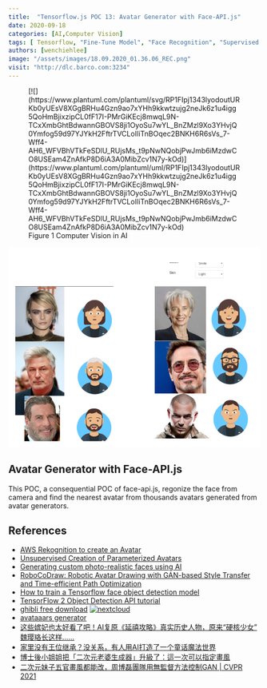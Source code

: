 ```yaml
---
title:  "Tensorflow.js POC 13: Avatar Generator with Face-API.js"
date: 2020-09-18
categories: [AI,Computer Vision]
tags: [ Tensorflow, "Fine-Tune Model", "Face Recognition", "Supervised Learning" ]
authors: [wenchiehlee]
image: "/assets/images/18.09.2020_01.36.06_REC.png"
visit: "http://dlc.barco.com:3234"
---
```


<figure markdown="span">
[![](https://www.plantuml.com/plantuml/svg/RP1FIpj1343lyodoutURKb0yUEsV8XGgBRHu4Gzn9ao7xYHh9kkwtzujg2neJk6z1u4igg5QoHmBjixzipCL0fF17I-PMrGiKEcj8mwqL9N-TCxXmbGhtBdwannGBOVS8ji1OyoSu7wYL_BnZMzl9Xo3YHvjQ0Ymfog59d97YJYkH2FftrTVCLoIIiTnBOqec2BNKH6R6sVs_7-Wff4-AH6_WFVBhVTkFeSDlU_RUjsMs_t9pNwNQobjPwJmb6iMzdwCO8USEam4ZnAfkP8D6iA3A0MibZcv1N7y-kOd)](https://www.plantuml.com/plantuml/uml/RP1FIpj1343lyodoutURKb0yUEsV8XGgBRHu4Gzn9ao7xYHh9kkwtzujg2neJk6z1u4igg5QoHmBjixzipCL0fF17I-PMrGiKEcj8mwqL9N-TCxXmbGhtBdwannGBOVS8ji1OyoSu7wYL_BnZMzl9Xo3YHvjQ0Ymfog59d97YJYkH2FftrTVCLoIIiTnBOqec2BNKH6R6sVs_7-Wff4-AH6_WFVBhVTkFeSDlU_RUjsMs_t9pNwNQobjPwJmb6iMzdwCO8USEam4ZnAfkP8D6iA3A0MibZcv1N7y-kOd)
  <figcaption>Figure 1 Computer Vision in AI</figcaption>
</figure>

[![](../../assets/images/18.09.2020_01.36.06_REC.png)](https://rebrand.ly/dlc_uml_url)

## Avatar Generator with Face-API.js

This POC, a consequential POC of face-api.js, regonize the face from camera and find the nearest avatar from thousands avatars generated from avatar generators.

## References
* [AWS Rekognition to create an Avatar](https://blog.mimacom.com/aws-rekognition-avataaars/)
* [Unsupervised Creation of Parameterized Avatars](https://research.fb.com/wp-content/uploads/2017/08/unsupervised-creation-parameterized.pdf)
* [Generating custom photo-realistic faces using AI](https://blog.insightdatascience.com/generating-custom-photo-realistic-faces-using-ai-d170b1b59255)
* [RoboCoDraw: Robotic Avatar Drawing with GAN-based Style Transfer and Time-efficient Path Optimization](https://arxiv.org/pdf/1912.05099.pdf)
* [How to train a Tensorflow face object detection model](https://towardsdatascience.com/how-to-train-a-tensorflow-face-object-detection-model-3599dcd0c26f)
* [TensorFlow 2 Object Detection API tutorial](https://tensorflow-object-detection-api-tutorial.readthedocs.io/en/latest/)
* [ghibli free download](http://www.ghibli.jp/works/) [![nextcloud](https://img.shields.io/badge/ghibli_free_photos-blue?logo=nextcloud)](http://dlc.barco.com:9980/s/73XRwyGcwoSpKtM)
* [avataaars generator](https://getavataaars.com/)
* [这些嫔妃也太好看了吧！AI复原《延禧攻略》真实历史人物，原来“硬核少女” 魏璎珞长这样......](https://mp.weixin.qq.com/s/-c0M5D4tTiev8mEPJovWFQ?fbclid=IwAR2Gr-LWYlPll7Bh5MZMvW4BowYNe_NlJeatHvnSqBdZ7sPsTZa5VySKIPo)
* [家里没有王位继承？没关系，有人用AI打造了一个童话魔法世界](https://mp.weixin.qq.com/s/17x02w2B4QsG6LMwcBVj-Q?fbclid=IwAR0TT1iIScpA1yw1riLpGhFQxC1hB63NE6Vj95rp7JqI1IrDnLnooqJVKMs)
* [博士後小姐姐把「二次元老婆生成器」升級了：這一次可以指定畫風](https://bangqu.com/5uWn8B.html?fbclid=IwAR3GT8nnj9qi4HwyOFucZYH2h2OY7S9ExCAPaaq58XfdA0raKdSSqF80zX0)
* [二次元妹子五官畫風都能改，周博磊團隊用無監督方法控制GAN | CVPR 2021](https://bangqu.com/v73YhV.html?fbclid=IwAR3q2KIQwsO2Q9xjMctZf8pL2Pi0ztBm6lpm_uUewBe4FCnPrO9BqcLSKTc)